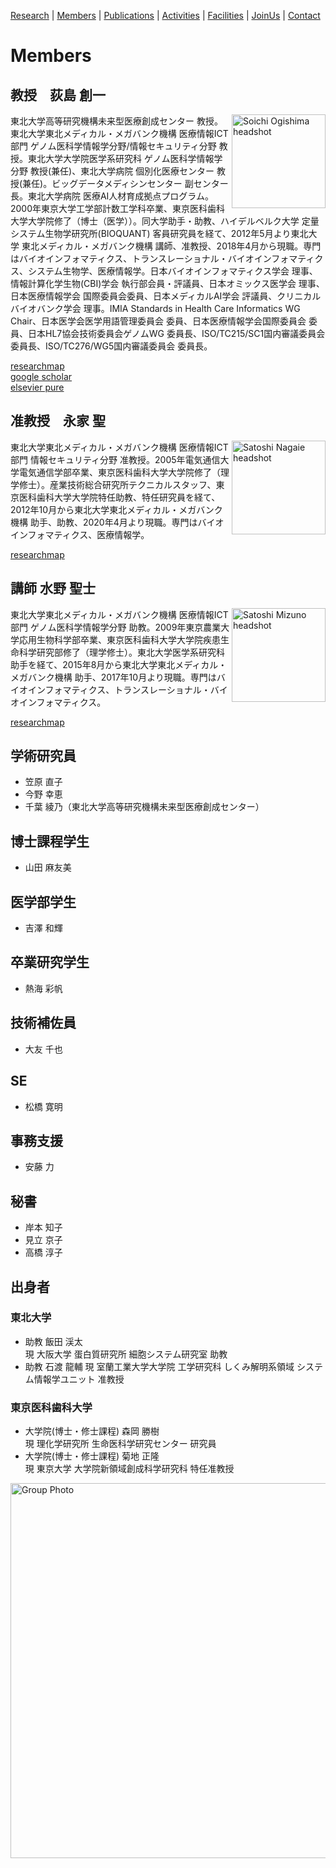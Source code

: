 [Research](https://ogishimalab.github.io/Research)  |  [Members](https://ogishimalab.github.io/Members)  |  [Publications](https://ogishimalab.github.io/Publications)  |  [Activities](https://ogishimalab.github.io/Activities)  |  [Facilities](https://ogishimalab.github.io/Facilities)  |  [JoinUs](https://ogishimalab.github.io/JoinUs)  |  [Contact](https://ogishimalab.github.io/Contact)

# Members

## 教授　荻島 創一
<img src="https://github.com/ogishimalab/ogishimalab.github.io/blob/main/image/SoichiOgishima_headshot.jpeg?raw=true" alt="Soichi Ogishima headshot" align="right" width="150">
東北大学高等研究機構未来型医療創成センター 教授。東北大学東北メディカル・メガバンク機構 医療情報ICT部門 ゲノム医科学情報学分野/情報セキュリティ分野 教授。東北大学大学院医学系研究科 ゲノム医科学情報学分野 教授(兼任)、東北大学病院 個別化医療センター 教授(兼任)。ビッグデータメディシンセンター 副センター長。東北大学病院 医療AI人材育成拠点プログラム。2000年東京大学工学部計数工学科卒業、東京医科歯科大学大学院修了（博士（医学））。同大学助手・助教、ハイデルベルク大学 定量システム生物学研究所(BIOQUANT) 客員研究員を経て、2012年5月より東北大学 東北メディカル・メガバンク機構 講師、准教授、2018年4月から現職。専門はバイオインフォマティクス、トランスレーショナル・バイオインフォマティクス、システム生物学、医療情報学。日本バイオインフォマティクス学会 理事、情報計算化学生物(CBI)学会 執行部会員・評議員、日本オミックス医学会 理事、日本医療情報学会 国際委員会委員、日本メディカルAI学会 評議員、クリニカルバイオバンク学会 理事。IMIA Standards in Health Care Informatics WG Chair、日本医学会医学用語管理委員会 委員、日本医療情報学会国際委員会 委員、日本HL7協会技術委員会ゲノムWG 委員長、ISO/TC215/SC1国内審議委員会 委員長、ISO/TC276/WG5国内審議委員会 委員長。

[researchmap](https://href.li/?https://researchmap.jp/ogishima)  
[google scholar](https://href.li/?https://scholar.google.com/citations?hl=ja&user=uATXFRYAAAAJ)  
[elsevier pure](https://href.li/?https://tohoku.pure.elsevier.com/ja/persons/soichi-ogishima)

## 准教授　永家 聖 
<img src="https://github.com/ogishimalab/ogishimalab.github.io/blob/main/image/SatoshiNagaie_headshot.jpeg?raw=true" alt="Satoshi Nagaie headshot" align="right" width="150">
東北大学東北メディカル・メガバンク機構 医療情報ICT部門 情報セキュリティ分野 准教授。2005年電気通信大学電気通信学部卒業、東京医科歯科大学大学院修了（理学修士）。産業技術総合研究所テクニカルスタッフ、東京医科歯科大学大学院特任助教、特任研究員を経て、2012年10月から東北大学東北メディカル・メガバンク機構 助手、助教、2020年4月より現職。専門はバイオインフォマティクス、医療情報学。

[researchmap](https://href.li/?https://researchmap.jp/snagaie)

## 講師 水野 聖士
<img src="https://github.com/ogishimalab/ogishimalab.github.io/blob/main/image/SatoshiMizuno_headshot.jpeg?raw=true" alt="Satoshi Mizuno headshot" align="right" width="150">
東北大学東北メディカル・メガバンク機構 医療情報ICT部門 ゲノム医科学情報学分野 助教。2009年東京農業大学応用生物科学部卒業、東京医科歯科大学大学院疾患生命科学研究部修了（理学修士）。東北大学医学系研究科助手を経て、2015年8月から東北大学東北メディカル・メガバンク機構 助手、2017年10月より現職。専門はバイオインフォマティクス、トランスレーショナル・バイオインフォマティクス。

[researchmap](https://href.li/?https://researchmap.jp/7000005468)

## 学術研究員
- 笠原 直子
- 今野 幸恵
- 千葉 綾乃（東北大学高等研究機構未来型医療創成センター）

## 博士課程学生
- 山田 麻友美

## 医学部学生
- 吉澤 和輝

## 卒業研究学生
- 熱海 彩帆

## 技術補佐員
- 大友 千也

## SE
- 松橋 寛明

## 事務支援
- 安藤 力

## 秘書
- 岸本 知子
- 見立 京子
- 高橋 淳子

## 出身者
### 東北大学
- 助教 飯田 渓太  
  現 大阪大学 蛋白質研究所 細胞システム研究室 助教
- 助教 石渡 龍輔
  現 室蘭工業大学大学院 工学研究科 しくみ解明系領域 システム情報学ユニット 准教授

### 東京医科歯科大学
- 大学院(博士・修士課程) 森岡 勝樹  
  現 理化学研究所 生命医科学研究センター 研究員
- 大学院(博士・修士課程) 菊地 正隆  
  現 東京大学 大学院新領域創成科学研究科 特任准教授　

<img src="https://github.com/ogishimalab/ogishimalab.github.io/blob/main/image/OgishimaLab_group_photo_2019-06-06.jpeg?raw=true" alt="Group Photo" width="600">

